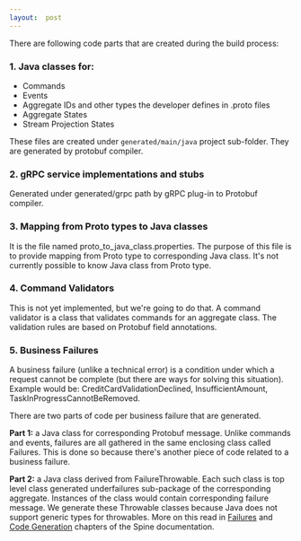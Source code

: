 ```yaml
---
layout:  post
---
```


There are following code parts that are created during the build process:

### 1. Java classes for:

* Commands
* Events
* Aggregate IDs and other types the developer defines in .proto files
* Aggregate States
* Stream Projection States

These files are created under `generated/main/java` project sub-folder.
They are generated by protobuf compiler.

### 2. gRPC service implementations and stubs

Generated under generated/grpc path by gRPC plug-in to Protobuf compiler.

### 3. Mapping from Proto types to Java classes

It is the file named proto_to_java_class.properties. The purpose of this file is to provide mapping from Proto type to corresponding Java class. It's not currently possible to know Java class from Proto type. 

### 4. Command Validators

This is not yet implemented, but we're going to do that. A command validator is a class that validates commands for an aggregate class. The validation rules are based on Protobuf field annotations.

### 5. Business Failures

A business failure (unlike a technical error) is a condition under which a request cannot be complete (but there are ways for solving this situation). Example would be: CreditCardValidationDeclined, InsufficientAmount, TaskInProgressCannotBeRemoved.

There are two parts of code per business failure that are generated.

**Part 1:** a Java class for corresponding Protobuf message. 
Unlike commands and events, failures are all gathered in the same enclosing class called Failures. This is done so because there's another piece of code related to a business failure.

**Part 2:** a Java class derived from FailureThrowable. Each such class is top level class generated underfailures sub-package of the corresponding aggregate. Instances of the class would contain corresponding failure message.
We generate these Throwable classes because Java does not support generic types for throwables. More on this read in  <a href ="http://docs.spine3.org/biz-model/failures.html" target ="_blank">Failures</a> and <a href ="http://docs.spine3.org/java/code-generation.hml" target ="_blank">Code Generation</a> chapters of the Spine documentation.

